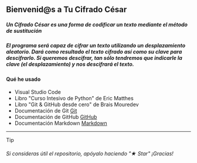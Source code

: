 ## Bienvenid@s a Tu Cifrado César

##### **Un Cifrado César es una forma de codificar un texto mediante el método de sustitución**

##### El programa será capaz de cifrar un texto utilizando un desplazamiento aleatorio. Dará como resultado el texto cifrado así como su clave para descifrarlo. Si queremos descifrar, tan sólo tendremos que indicarle la clave (el desplazamiento) y nos descifrará el texto.


#### Qué he usado

 - Visual Studio Code
 - Libro "Curso Intesivo de Python" de Eric Matthes
 - Libro "Git & GitHub desde cero" de Brais Mouredev
 - Documentación de Git [Git](https://git-scm.com)
 - Documentación de GitHub [GitHub](https://docs.github.com/es)
 - Documentación Markdown [Markdown](https://markdown.es)

---
> [!TIP]
> ###### Si consideras útil el repositorio, apóyalo haciendo "★ Star" ¡Gracias!
